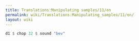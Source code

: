 ```yaml
---
title: Translations:Manipulating samples/11/en
permalink: wiki/Translations:Manipulating_samples/11/en/
layout: wiki
---
```


``` Haskell
d1 $ chop 32 $ sound "bev"
```
